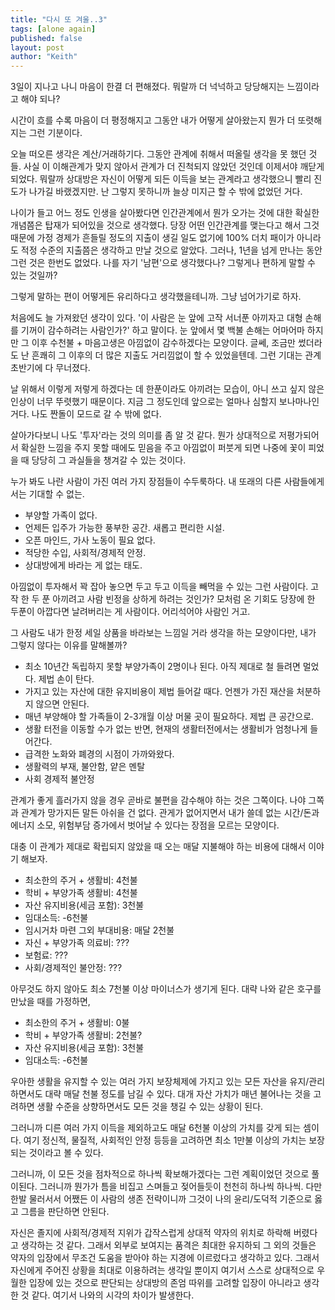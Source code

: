 ```yaml
---
title: "다시 또 겨울..3"
tags: [alone again]
published: false
layout: post
author: "Keith"
---
```


3일이 지나고 나니 마음이 한결 더 편해졌다. 뭐랄까 더 넉넉하고 당당해지는 느낌이라고 해야 되나?

시간이 흐를 수록 마음이 더 평정해지고 그동안 내가 어떻게 살아왔는지 뭔가 더 또렷해지는 그런 기분이다.

오늘 떠오른 생각은 계산/거래하기다. 그동안 관계에 취해서 떠올릴 생각을 못 했던 것들. 사실 이 이해관계가 맞지 않아서 관계가 더 진척되지 않았던 것인데 이제서야 깨닫게 되었다. 뭐랄까 상대방은 자신이 어떻게 되든 이득을 보는 관계라고 생각했으니 빨리 진도가 나가길 바랬겠지만. 난 그렇지 못하니까 늘상 미지근 할 수 밖에 없었던 거다.

나이가 들고 어느 정도 인생을 살아봤다면 인간관계에서 뭔가 오가는 것에 대한 확실한 개념쯤은 탑재가 되어있을 것으로 생각했다. 당장 어떤 인간관계를 맺는다고 해서 그것 때문에 가정 경제가 흔들릴 정도의 지출이 생길 일도 없기에 100% 더치 패이가 아니라도 적정 수준의 지출쯤은 생각하고 만날 것으로 알았다. 그러나, 1년을 넘게 만나는 동안 그런 것은 한번도 없었다. 나를 자기 '남편'으로 생각했다나? 그렇게나 편하게 말할 수 있는 것일까?

그렇게 말하는 편이 어떻게든 유리하다고 생각했을테니까. 그냥 넘어가기로 하자.

처음에도 늘 가져왔던 생각이 있다. '이 사람은 눈 앞에 고작 서너푼 아끼자고 대형 손해를 기꺼이 감수하려는 사람인가?' 하고 말이다. 눈 앞에서 몇 백불 손해는 어마어마 하지만 그 이후 수천불 + 마음고생은 아낌없이 감수하겠다는 모양이다. 글쎄, 조금만 썼더라도 난 흔쾌히 그 이후의 더 많은 지출도 거리낌없이 할 수 있었을텐데. 그런 기대는 관계 초반기에 다 무너졌다. 

날 위해서 이렇게 저렇게 하겠다는 데 한푼이라도 아끼려는 모습이, 아니 쓰고 싶지 않은 인상이 너무 뚜렷했기 때문이다. 지금 그 정도인데 앞으로는 얼마나 심할지 보나마나인 거다. 나도 짠돌이 모드로 갈 수 밖에 없다. 

살아가다보니 나도 '투자'라는 것의 의미를 좀 알 것 같다. 뭔가 상대적으로 저평가되어서 확실한 느낌을 주지 못할 때에도 믿음을 주고 아낌없이 퍼붓게 되면 나중에 꽃이 피었을 때 당당히 그 과실들을 챙겨갈 수 있는 것이다.

누가 봐도 나란 사람이 가진 여러 가지 장점들이 수두룩하다. 내 또래의 다른 사람들에게서는 기대할 수 없는.
- 부양할 가족이 없다.
- 언제든 입주가 가능한 풍부한 공간. 새롭고 편리한 시설.
- 오픈 마인드, 가사 노동이 필요 없다.
- 적당한 수입, 사회적/경제적 안정.
- 상대방에게 바라는 게 없는 태도.

아낌없이 투자해서 꽉 잡아 놓으면 두고 두고 이득을 빼먹을 수 있는 그런 사람이다. 고작 한 두 푼 아끼려고 사람 빈정을 상하게 하려는 것인가? 모처럼 온 기회도 당장에 한 두푼이 아깝다면 날려버리는 게 사람이다. 어리석어야 사람인 거고.

그 사람도 내가 한정 세일 상품을 바라보는 느낌일 거라 생각을 하는 모양이다만, 내가 그렇지 않다는 이유를 말해볼까?
- 최소 10년간 독립하지 못할 부양가족이 2명이나 된다. 아직 제대로 철 들려면 멀었다. 제법 손이 탄다.
- 가지고 있는 자산에 대한 유지비용이 제법 들어갈 때다. 언젠가 가진 재산을 처분하지 않으면 안된다. 
- 매년 부양해야 할 가족들이 2-3개월 이상 머물 곳이 필요하다. 제법 큰 공간으로.
- 생활 터전을 이동할 수가 없는 반면, 현재의 생활터전에서는 생활비가 엄청나게 들어간다. 
- 급격한 노화와 폐경의 시점이 가까와왔다.
- 생활력의 부재, 불안함, 얕은 멘탈
- 사회 경제적 불안정

관계가 좋게 흘러가지 않을 경우 곧바로 불편을 감수해야 하는 것은 그쪽이다. 나야 그쪽과 관계가 망가지든 말든 아쉬을 건 없다. 관게가 없어지면서 내가 쓸데 없는 시간/돈과 에너지 소모, 위험부담 증가에서 벗어날 수 있다는 장점을 모르는 모양이다. 

대충 이 관계가 제대로 확립되지 않았을 때 오는 매달 지불해야 하는 비용에 대해서 이야기 해보자.

- 최소한의 주거 + 생활비: 4천불
- 학비 + 부양가족 생활비: 4천불
- 자산 유지비용(세금 포함): 3천불
- 임대소득: -6천불
- 임시거차 마련 그외 부대비용: 매달 2천불
- 자신 + 부양가족 의료비: ???
- 보험료: ???
- 사회/경제적인 불안정: ???

아무것도 하지 않아도 최소 7천불 이상 마이너스가 생기게 된다. 대략 나와 같은 호구를 만났을 때를 가정하면,

- 최소한의 주거 + 생활비: 0불
- 학비 + 부양가족 생활비: 2천불?
- 자산 유지비용(세금 포함): 3천불
- 임대소득: -6천불

우아한 생활을 유지할 수 있는 여러 가지 보장체제에 가지고 있는 모든 자산을 유지/관리하면서도 대략 매달 천불 정도를 남길 수 있다. 대개 자산 가치가 매년 불어나는 것을 고려하면 생활 수준을 상향하면서도 모든 것을 챙길 수 있는 상황이 된다.

그러니까 디른 여러 가지 이득을 제외하고도 매달 6천불 이상의 가치를 갖게 되는 셈이다. 여기 정신적, 물질적, 사회적인 안정 등등을 고려하면 최소 1만불 이상의 가치는 보장되는 것이라고 볼 수 있다. 

그러니까, 이 모든 것을 점차적으로 하나씩 확보해가겠다는 그런 계획이었던 것으로 풀이된다. 그러니까 뭔가가 틈을 비집고 스며들고 젖어들듯이 천천히 하나씩 하나씩. 다만 한발 물러서서 어쨌든 이 사람의 생존 전략이니까 그것이 나의 윤리/도덕적 기준으로 옳고 그름을 판단하면 안된다. 

자신은 졸지에 사회적/경제적 지위가 갑작스럽게 상대적 약자의 위치로 하락해 버렸다고 생각하는 것 같다. 그래서 외부로 보여지는 품격은 최대한 유지하되 그 외의 것들은 약자의 입장에서 무조건 도움을 받아야 하는 지경에 이르렀다고 생각하고 있다. 그래서 자신에게 주어진 상황을 최대로 이용하려는 생각일 뿐이지 여기서 스스로 상대적으로 우월한 입장에 있는 것으로 판단되는 상대방의 존엄 따위를 고려할 입장이 아니라고 생각한 것 같다. 여기서 나와의 시각의 차이가 발생한다. 

